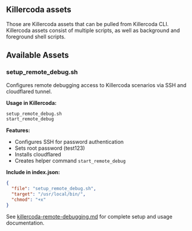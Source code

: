 ## Killercoda assets

Those are Killercoda assets that can be pulled from Killercoda CLI. Killercoda assets consist of multiple scripts, as well as background and foreground shell scripts.

## Available Assets

### setup_remote_debug.sh

Configures remote debugging access to Killercoda scenarios via SSH and cloudflared tunnel.

**Usage in Killercoda:**
```bash
setup_remote_debug.sh
start_remote_debug
```

**Features:**
- Configures SSH for password authentication
- Sets root password (test123)
- Installs cloudflared
- Creates helper command `start_remote_debug`

**Include in index.json:**
```json
{
  "file": "setup_remote_debug.sh",
  "target": "/usr/local/bin/",
  "chmod": "+x"
}
```

See [killercoda-remote-debugging.md](obsidian://open?vault=Notes&file=killercoda-remote-debugging.md) for complete setup and usage documentation.
